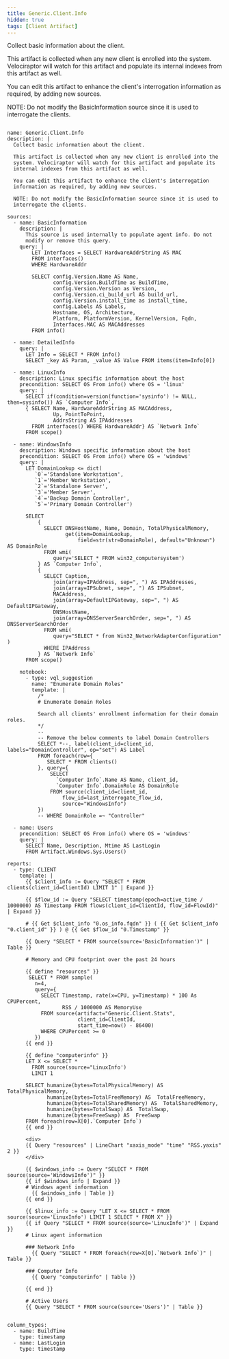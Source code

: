 ```yaml
---
title: Generic.Client.Info
hidden: true
tags: [Client Artifact]
---
```


Collect basic information about the client.

This artifact is collected when any new client is enrolled into the
system. Velociraptor will watch for this artifact and populate its
internal indexes from this artifact as well.

You can edit this artifact to enhance the client's interrogation
information as required, by adding new sources.

NOTE: Do not modify the BasicInformation source since it is used to
interrogate the clients.


<pre><code class="language-yaml">
name: Generic.Client.Info
description: |
  Collect basic information about the client.

  This artifact is collected when any new client is enrolled into the
  system. Velociraptor will watch for this artifact and populate its
  internal indexes from this artifact as well.

  You can edit this artifact to enhance the client's interrogation
  information as required, by adding new sources.

  NOTE: Do not modify the BasicInformation source since it is used to
  interrogate the clients.

sources:
  - name: BasicInformation
    description: |
      This source is used internally to populate agent info. Do not
      modify or remove this query.
    query: |
        LET Interfaces = SELECT HardwareAddrString AS MAC
        FROM interfaces()
        WHERE HardwareAddr

        SELECT config.Version.Name AS Name,
               config.Version.BuildTime as BuildTime,
               config.Version.Version as Version,
               config.Version.ci_build_url AS build_url,
               config.Version.install_time as install_time,
               config.Labels AS Labels,
               Hostname, OS, Architecture,
               Platform, PlatformVersion, KernelVersion, Fqdn,
               Interfaces.MAC AS MACAddresses
        FROM info()

  - name: DetailedInfo
    query: |
      LET Info = SELECT * FROM info()
      SELECT _key AS Param, _value AS Value FROM items(item=Info[0])

  - name: LinuxInfo
    description: Linux specific information about the host
    precondition: SELECT OS From info() where OS = 'linux'
    query: |
      SELECT if(condition=version(function='sysinfo') != NULL, then=sysinfo()) AS `Computer Info`,
      { SELECT Name, HardwareAddrString AS MACAddress,
               Up, PointToPoint,
               AddrsString AS IPAddresses
        FROM interfaces() WHERE HardwareAddr} AS `Network Info`
      FROM scope()

  - name: WindowsInfo
    description: Windows specific information about the host
    precondition: SELECT OS From info() where OS = 'windows'
    query: |
      LET DomainLookup &lt;= dict(
         `0`='Standalone Workstation',
         `1`='Member Workstation',
         `2`='Standalone Server',
         `3`='Member Server',
         `4`='Backup Domain Controller',
         `5`='Primary Domain Controller')

      SELECT
          {
            SELECT DNSHostName, Name, Domain, TotalPhysicalMemory,
                   get(item=DomainLookup,
                       field=str(str=DomainRole), default="Unknown") AS DomainRole
            FROM wmi(
               query='SELECT * FROM win32_computersystem')
          } AS `Computer Info`,
          {
            SELECT Caption,
               join(array=IPAddress, sep=", ") AS IPAddresses,
               join(array=IPSubnet, sep=", ") AS IPSubnet,
               MACAddress,
               join(array=DefaultIPGateway, sep=", ") AS DefaultIPGateway,
               DNSHostName,
               join(array=DNSServerSearchOrder, sep=", ") AS DNSServerSearchOrder
            FROM wmi(
               query="SELECT * from Win32_NetworkAdapterConfiguration" )
            WHERE IPAddress
          } AS `Network Info`
      FROM scope()

    notebook:
      - type: vql_suggestion
        name: "Enumerate Domain Roles"
        template: |
          /*
          # Enumerate Domain Roles

          Search all clients' enrollment information for their domain roles.
          */
          --
          -- Remove the below comments to label Domain Controllers
          SELECT *--, label(client_id=client_id, labels="DomainController", op="set") AS Label
          FROM foreach(row={
             SELECT * FROM clients()
          }, query={
              SELECT
                `Computer Info`.Name AS Name, client_id,
                `Computer Info`.DomainRole AS DomainRole
              FROM source(client_id=client_id,
                  flow_id=last_interrogate_flow_id,
                  source="WindowsInfo")
          })
          -- WHERE DomainRole =~ "Controller"

  - name: Users
    precondition: SELECT OS From info() where OS = 'windows'
    query: |
      SELECT Name, Description, Mtime AS LastLogin
      FROM Artifact.Windows.Sys.Users()

reports:
  - type: CLIENT
    template: |
      {{ $client_info := Query "SELECT * FROM clients(client_id=ClientId) LIMIT 1" | Expand }}

      {{ $flow_id := Query "SELECT timestamp(epoch=active_time / 1000000) AS Timestamp FROM flows(client_id=ClientId, flow_id=FlowId)" | Expand }}

      # {{ Get $client_info "0.os_info.fqdn" }} ( {{ Get $client_info "0.client_id" }} ) @ {{ Get $flow_id "0.Timestamp" }}

      {{ Query "SELECT * FROM source(source='BasicInformation')" | Table }}

      # Memory and CPU footprint over the past 24 hours

      {{ define "resources" }}
       SELECT * FROM sample(
         n=4,
         query={
           SELECT Timestamp, rate(x=CPU, y=Timestamp) * 100 As CPUPercent,
                  RSS / 1000000 AS MemoryUse
           FROM source(artifact="Generic.Client.Stats",
                       client_id=ClientId,
                       start_time=now() - 86400)
           WHERE CPUPercent &gt;= 0
         })
      {{ end }}

      {{ define "computerinfo" }}
      LET X &lt;= SELECT *
        FROM source(source="LinuxInfo')
        LIMIT 1

      SELECT humanize(bytes=TotalPhysicalMemory) AS  TotalPhysicalMemory,
             humanize(bytes=TotalFreeMemory) AS  TotalFreeMemory,
             humanize(bytes=TotalSharedMemory) AS  TotalSharedMemory,
             humanize(bytes=TotalSwap) AS  TotalSwap,
             humanize(bytes=FreeSwap) AS  FreeSwap
      FROM foreach(row=X[0].`Computer Info`)
      {{ end }}

      &lt;div&gt;
      {{ Query "resources" | LineChart "xaxis_mode" "time" "RSS.yaxis" 2 }}
      &lt;/div&gt;

      {{ $windows_info := Query "SELECT * FROM source(source='WindowsInfo')" }}
      {{ if $windows_info | Expand }}
      # Windows agent information
        {{ $windows_info | Table }}
      {{ end }}

      {{ $linux_info := Query "LET X &lt;= SELECT * FROM source(source='LinuxInfo') LIMIT 1 SELECT * FROM X" }}
      {{ if Query "SELECT * FROM source(source='LinuxInfo')" | Expand }}
      # Linux agent information

      ### Network Info
        {{ Query "SELECT * FROM foreach(row=X[0].`Network Info`)" | Table }}

      ### Computer Info
        {{ Query "computerinfo" | Table }}

      {{ end }}

      # Active Users
      {{ Query "SELECT * FROM source(source='Users')" | Table }}


column_types:
  - name: BuildTime
    type: timestamp
  - name: LastLogin
    type: timestamp

</code></pre>

